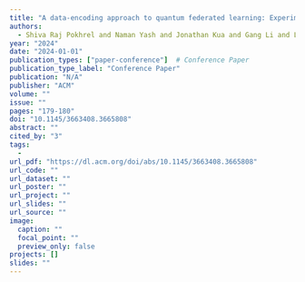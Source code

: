 ```yaml
---
title: "A data-encoding approach to quantum federated learning: Experimenting with cloud challenges"
authors:
  - Shiva Raj Pokhrel and Naman Yash and Jonathan Kua and Gang Li and Lei Pan
year: "2024"
date: "2024-01-01"
publication_types: ["paper-conference"]  # Conference Paper
publication_type_label: "Conference Paper"
publication: "N/A"
publisher: "ACM"
volume: ""
issue: ""
pages: "179-180"
doi: "10.1145/3663408.3665808"
abstract: ""
cited_by: "3"
tags:
  - 
url_pdf: "https://dl.acm.org/doi/abs/10.1145/3663408.3665808"
url_code: ""
url_dataset: ""
url_poster: ""
url_project: ""
url_slides: ""
url_source: ""
image:
  caption: ""
  focal_point: ""
  preview_only: false
projects: []
slides: ""
---
```

